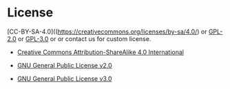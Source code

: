 # License

[CC-BY-SA-4.0]((https://creativecommons.org/licenses/by-sa/4.0/) or [GPL-2.0](https://www.gnu.org/licenses/old-licenses/gpl-2.0.en.html) or [GPL-3.0](https://www.gnu.org/licenses/gpl-3.0.en.html) or or contact us for custom license.

* [Creative Commons Attribution-ShareAlike 4.0 International](https://creativecommons.org/licenses/by-sa/4.0/)

* [GNU General Public License v2.0](https://www.gnu.org/licenses/old-licenses/gpl-2.0.en.html)

* [GNU General Public License v3.0](https://www.gnu.org/licenses/gpl-3.0.en.html)
